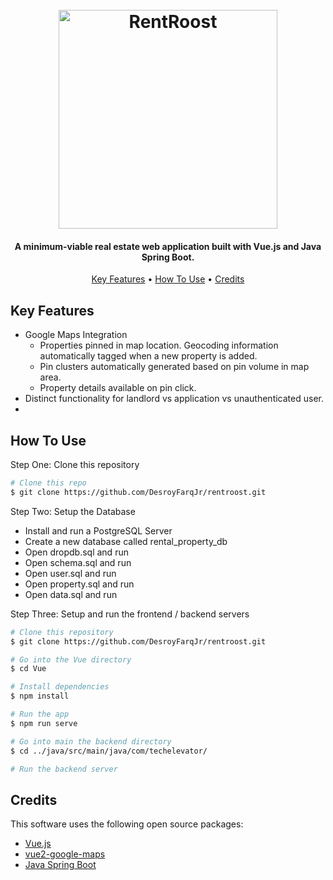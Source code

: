 
<h1 align="center">
  <br>
  <a href="https://github.com/DesroyFarqJr/rentroost"><img src="https://raw.githubusercontent.com/DesroyFarqJr/rentroost/main/vue/public/images/logo.png" alt="RentRoost" width="350"></a>
</h1>

<h4 align="center">A minimum-viable real estate web application built with Vue.js and Java Spring Boot.</h4>

<p align="center">
  <a href="#key-features">Key Features</a> •
  <a href="#how-to-use">How To Use</a> •
  <a href="#credits">Credits</a>
</p>

## Key Features
* Google Maps Integration
  - Properties pinned in map location. Geocoding information automatically tagged when a new property is added.
  - Pin clusters automatically generated based on pin volume in map area.
  - Property details available on pin click.
* Distinct functionality for landlord vs application vs unauthenticated user.
* 

## How To Use

Step One: Clone this repository

```bash
# Clone this repo
$ git clone https://github.com/DesroyFarqJr/rentroost.git
```

Step Two: Setup the Database
* Install and run a PostgreSQL Server
* Create a new database called rental_property_db
* Open dropdb.sql and run
* Open schema.sql and run
* Open user.sql and run
* Open property.sql and run
* Open data.sql and run

Step Three: Setup and run the frontend / backend servers

```bash
# Clone this repository
$ git clone https://github.com/DesroyFarqJr/rentroost.git

# Go into the Vue directory
$ cd Vue

# Install dependencies
$ npm install

# Run the app
$ npm run serve

# Go into main the backend directory
$ cd ../java/src/main/java/com/techelevator/

# Run the backend server
```

## Credits

This software uses the following open source packages:

- [Vue.js](https://vuejs.org/)
- [vue2-google-maps](https://github.com/xkjyeah/vue-google-maps)
- [Java Spring Boot](https://spring.io/)
